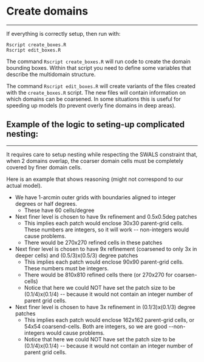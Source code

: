 # Create domains
----------------

If everything is correctly setup, then run with:
```
Rscript create_boxes.R
Rscript edit_boxes.R
```

The command `Rscript create_boxes.R` will run code to create the domain
bounding boxes. Within that script you need to define some variables that
describe the multidomain structure.

The command `Rscript edit_boxes.R` will create variants of the files created
with the `create_boxes.R` script. The new files will contain information on
which domains can be coarsened. In some situations this is useful for speeding
up models (to prevent overly fine domains in deep areas).



## Example of the logic to seting-up complicated nesting:
--------------------------------------------------------

It requires care to setup nesting while respecting the SWALS constraint that,
when 2 domains overlap, the coarser domain cells must be completely covered by
finer domain cells. 

Here is an example that shows reasoning (might not correspond to our actual model).

* We have 1-arcmin outer grids with boundaries aligned to integer degrees or half degrees.
    * These have 60 cells/degree
* Next finer level is chosen to have 9x refinement and 0.5x0.5deg patches
    * This implies each patch would enclose 30x30 parent-grid cells. These numbers are integers, so it will work -- non-integers would cause problems. 
    * There would be 270x270 refined cells in these patches
* Next finer level is chosen to have 9x refinement (coarsened to only 3x in deeper cells) and (0.5/3)x(0.5/3) degree patches
    * This implies each patch would enclose 90x90 parent-grid cells. These numbers must be integers.
    * There would be 810x810 refined cells there (or 270x270 for coarsen-cells)
    * Notice that here we could NOT have set the patch size to be (0.1/4)x(0.1/4) -- because it would not contain an integer number of parent grid cells. 
* Next finer level is chosen to have 3x refinement in (0.1/3)x(0.1/3) degree patches
    * This implies each patch would enclose 162x162 parent-grid cells, or 54x54 coarsend-cells. Both are integers, so we are good --non-integers would cause problems.
    * Notice that here we could NOT have set the patch size to be (0.1/4)x(0.1/4) -- because it would not contain an integer number of parent grid cells.


